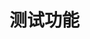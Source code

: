 <!--
 * @Author: lijing
 * @Date: 2023-11-23 11:48:16
 * @LastEditors: lijing
 * @LastEditTime: 2023-11-24 11:01:12
 * @Description: 
-->
# 测试功能